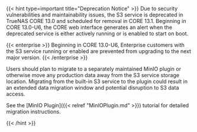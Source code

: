 &NewLine;

{{< hint type=important title="Deprecation Notice" >}}
Due to security vulnerabilities and maintainability issues, the S3 service is deprecated in TrueNAS CORE 13.0 and scheduled for removal in CORE 13.1.
Beginning in CORE 13.0-U6, the CORE web interface generates an alert when the deprecated service is either actively running or is enabled to start on boot.

{{< enterprise >}}
Beginning in CORE 13.0-U6, Enterprise customers with the S3 service running or enabled are prevented from upgrading to the next major version.
{{< /enterprise >}}

Users should plan to migrate to a separately maintained MinIO plugin or otherwise move any production data away from the S3 service storage location.
Migrating from the built-in S3 service to the plugin could result in an extended data migration window and potential disruption to S3 data access.

See the [MinIO Plugin]({{< relref "MinIOPlugin.md" >}}) tutorial for detailed migration instructions.

{{< /hint >}}

